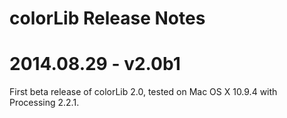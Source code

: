 # colorLib Release Notes

# 2014.08.29 - v2.0b1
First beta release of colorLib 2.0, tested on Mac OS X 10.9.4 with Processing 2.2.1.